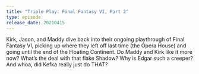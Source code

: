 ```yaml
---
title: "Triple Play: Final Fantasy VI, Part 2"
type: episode
release_date: 20210415
---
```

Kirk, Jason, and Maddy dive back into their ongoing playthrough of Final Fantasy VI, picking up where they left off last time (the Opera House) and going until the end of the Floating Continent. Do Maddy and Kirk like it more now? What’s the deal with that flake Shadow? Why is Edgar such a creeper? And whoa, did Kefka really just do THAT?